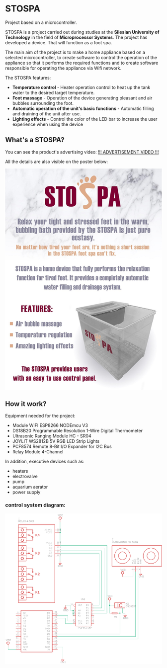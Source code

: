 # STOSPA
Project based on a microcontroller.

STOSPA is a project carried out during studies at the **Silesian University of Technology** in the field of **Microprocessor Systems**.
The project has developed a device. That will function as a foot spa.

The main aim of the project is to make a home appliance based on a selected microcontroller, to create software to control the operation of the appliance so that it performs the required functions and to create software responsible for operating the appliance via Wifi network.

The STOSPA features:
- **Temperature control** - Heater operation control to heat up the tank water to the desired target temperature. 
- **Foot massage** - Operation of the device generating pleasant and air bubbles surrounding the foot. 
- **Automatic operation of the unit's basic functions** - Automatic filling and draining of the unit after use. 
- **Lighting effects** - Control the color of the LED bar to increase the user experience when using the device

## What's a STOSPA?
You can see the product's advertising video: 
[!!! ADVERTISEMENT VIDEO !!!](https://www.youtube.com/watch?v=Iks_3_YyPco&feature=youtu.be)

All the details are also visible on the poster below:


![STOSPA poster](/img/Plakat_STOSPA.jpg)

## How it work?

Equipment needed for the project:
- Module WIFI ESP8266 NODEmcu V3
- DS18B20 Programmable Resolution 1-Wire Digital Thermometer 
- Ultrasonic Ranging Module HC - SR04 
- JOYLIT WS2812B 5V RGB LED Strip Lights
- PCF8574 Remote 8-Bit I/O Expander for I2C Bus
- Relay Module 4-Channel

In addition, executive devices such as:
- heaters
- electrovalve 
- pump
- aquarium aerator
- power supply

### control system diagram:

![Control diagram](/img/Schemat.png)
